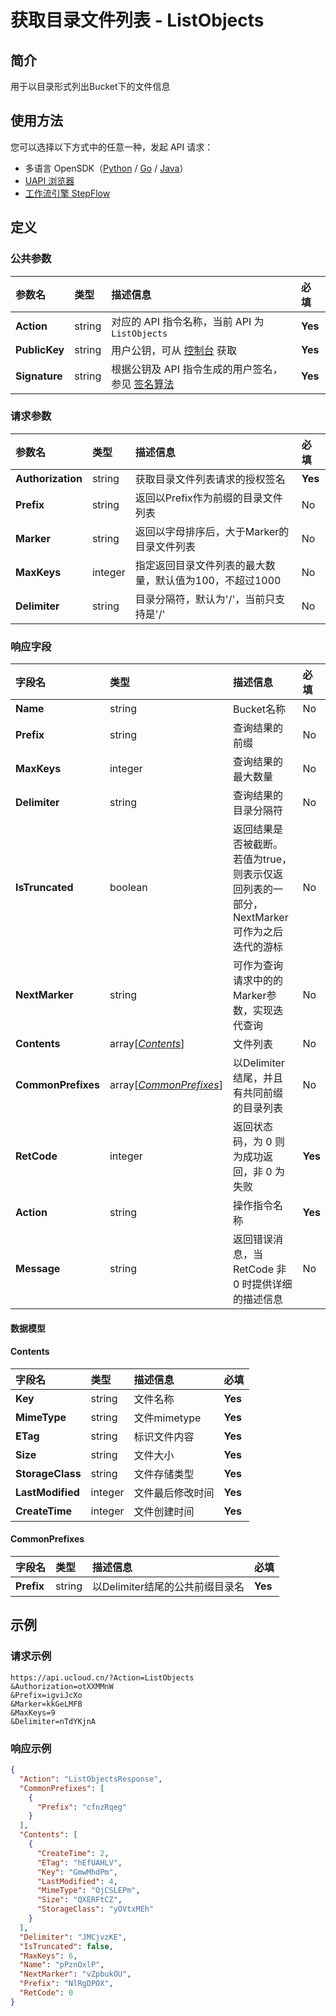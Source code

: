 # 获取目录文件列表 - ListObjects

## 简介

用于以目录形式列出Bucket下的文件信息





## 使用方法

您可以选择以下方式中的任意一种，发起 API 请求：
- 多语言 OpenSDK（[Python](https://github.com/ucloud/ucloud-sdk-python3) / [Go](https://github.com/ucloud/ucloud-sdk-go) / [Java](https://github.com/ucloud/ucloud-sdk-java)）
- [UAPI 浏览器](https://console.ucloud.cn/uapi/detail?id=ListObjects)
- [工作流引擎 StepFlow](https://console.ucloud.cn/stepflow/manage/)

## 定义

### 公共参数

| 参数名 | 类型 | 描述信息 | 必填 |
|:---|:---|:---|:---|
| **Action**     | string  | 对应的 API 指令名称，当前 API 为 `ListObjects`                        | **Yes** |
| **PublicKey**  | string  | 用户公钥，可从 [控制台](https://console.ucloud.cn/uapi/apikey) 获取                                             | **Yes** |
| **Signature**  | string  | 根据公钥及 API 指令生成的用户签名，参见 [签名算法](api/summary/signature.md)  | **Yes** |

### 请求参数

| 参数名 | 类型 | 描述信息 | 必填 |
|:---|:---|:---|:---|
| **Authorization** | string | 获取目录文件列表请求的授权签名 |**Yes**|
| **Prefix** | string | 返回以Prefix作为前缀的目录文件列表 |No|
| **Marker** | string | 返回以字母排序后，大于Marker的目录文件列表 |No|
| **MaxKeys** | integer | 指定返回目录文件列表的最大数量，默认值为100，不超过1000 |No|
| **Delimiter** | string | 目录分隔符，默认为'/'，当前只支持是'/' |No|

### 响应字段

| 字段名 | 类型 | 描述信息 | 必填 |
|:---|:---|:---|:---|
| **Name** | string | Bucket名称 |No|
| **Prefix** | string | 查询结果的前缀 |No|
| **MaxKeys** | integer | 查询结果的最大数量 |No|
| **Delimiter** | string | 查询结果的目录分隔符 |No|
| **IsTruncated** | boolean | 返回结果是否被截断。若值为true，则表示仅返回列表的一部分，NextMarker可作为之后迭代的游标 |No|
| **NextMarker** | string | 可作为查询请求中的的Marker参数，实现迭代查询 |No|
| **Contents** | array[[*Contents*](#Contents)] | 文件列表 |No|
| **CommonPrefixes** | array[[*CommonPrefixes*](#CommonPrefixes)] | 以Delimiter结尾，并且有共同前缀的目录列表 |No|
| **RetCode** | integer | 返回状态码，为 0 则为成功返回，非 0 为失败 |**Yes**|
| **Action** | string | 操作指令名称 |**Yes**|
| **Message** | string | 返回错误消息，当 RetCode 非 0 时提供详细的描述信息 |No|

#### 数据模型


#### Contents

| 字段名 | 类型 | 描述信息 | 必填 |
|:---|:---|:---|:---|
| **Key** | string | 文件名称 |**Yes**|
| **MimeType** | string | 文件mimetype |**Yes**|
| **ETag** | string | 标识文件内容 |**Yes**|
| **Size** | string | 文件大小 |**Yes**|
| **StorageClass** | string | 文件存储类型 |**Yes**|
| **LastModified** | integer | 文件最后修改时间 |**Yes**|
| **CreateTime** | integer | 文件创建时间 |**Yes**|

#### CommonPrefixes

| 字段名 | 类型 | 描述信息 | 必填 |
|:---|:---|:---|:---|
| **Prefix** | string | 以Delimiter结尾的公共前缀目录名 |**Yes**|

## 示例

### 请求示例
    
```
https://api.ucloud.cn/?Action=ListObjects
&Authorization=otXXMMnW
&Prefix=igviJcXo
&Marker=kkGeLMFB
&MaxKeys=9
&Delimiter=nTdYKjnA
```

### 响应示例
    
```json
{
  "Action": "ListObjectsResponse",
  "CommonPrefixes": [
    {
      "Prefix": "cfnzRqeg"
    }
  ],
  "Contents": [
    {
      "CreateTime": 2,
      "ETag": "hEfUAHLV",
      "Key": "GmwMhdPm",
      "LastModified": 4,
      "MimeType": "OjCSLEPm",
      "Size": "QXERFtCZ",
      "StorageClass": "yOVtxMEh"
    }
  ],
  "Delimiter": "JMCjvzKE",
  "IsTruncated": false,
  "MaxKeys": 6,
  "Name": "pPznOxlP",
  "NextMarker": "vZpbukOU",
  "Prefix": "NlRgDPOX",
  "RetCode": 0
}
```




